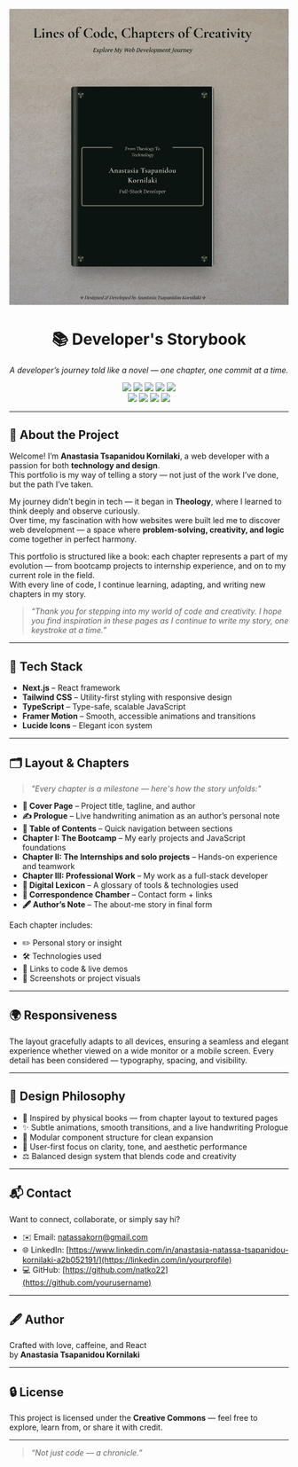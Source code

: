 <p align="center">
  <img src="public/screenshot.png" alt="portfolio preview" />
</p>

<h1 align="center">📚 Developer's Storybook</h1>

<p align="center">
  <i>A developer’s journey told like a novel — one chapter, one commit at a time.</i>
</p>

<p align="center">
  <!-- 🍃 Earthy badge stack -->
  <img src="https://img.shields.io/badge/Next.js-1A1A1A?style=for-the-badge&logo=nextdotjs&logoColor=white" />
  <img src="https://img.shields.io/badge/Tailwind-1E4034?style=for-the-badge&logo=tailwind-css&logoColor=38B2AC" />
  <img src="https://img.shields.io/badge/TypeScript-2F4F4F?style=for-the-badge&logo=typescript&logoColor=white" />
  <img src="https://img.shields.io/badge/Framer_Motion-364135?style=for-the-badge&logo=framer&logoColor=white" />
  <img src="https://img.shields.io/badge/Lucide_Icons-2E2E2E?style=for-the-badge&logo=lucide&logoColor=white" />
  <br/>
  <img src="https://img.shields.io/badge/Bookworm_Approved-📖-415D43?style=for-the-badge" />
  <img src="https://img.shields.io/badge/Storytelling_UI-🪶-A49B87?style=for-the-badge" />
  <img src="https://img.shields.io/badge/Built_in-2025-8A7967?style=for-the-badge" />
  <img src="https://img.shields.io/badge/Coffee_Powered-5C4033?style=for-the-badge&logo=buymeacoffee&logoColor=white" />
</p>

---

## 📖 About the Project

Welcome! I’m **Anastasia Tsapanidou Kornilaki**, a web developer with a passion for both **technology and design**.  
This portfolio is my way of telling a story — not just of the work I’ve done, but the path I’ve taken.

My journey didn’t begin in tech — it began in **Theology**, where I learned to think deeply and observe curiously.  
Over time, my fascination with how websites were built led me to discover web development — a space where **problem-solving, creativity, and logic** come together in perfect harmony.

This portfolio is structured like a book: each chapter represents a part of my evolution — from bootcamp projects to internship experience, and on to my current role in the field.  
With every line of code, I continue learning, adapting, and writing new chapters in my story.

> _“Thank you for stepping into my world of code and creativity. I hope you find inspiration in these pages as I continue to write my story, one keystroke at a time.”_

---

## 🧠 Tech Stack

- **Next.js** – React framework
- **Tailwind CSS** – Utility-first styling with responsive design
- **TypeScript** – Type-safe, scalable JavaScript
- **Framer Motion** – Smooth, accessible animations and transitions
- **Lucide Icons** – Elegant icon system

---

## 🗂️ Layout & Chapters

> _"Every chapter is a milestone — here's how the story unfolds:"_

- **📘 Cover Page** – Project title, tagline, and author
- **✍️ Prologue** – Live handwriting animation as an author’s personal note
- **📖 Table of Contents** – Quick navigation between sections
- **Chapter I: The Bootcamp** – My early projects and JavaScript foundations
- **Chapter II: The Internships and solo projects** – Hands-on experience and teamwork
- **Chapter III: Professional Work** – My work as a full-stack developer
- **🧾 Digital Lexicon** – A glossary of tools & technologies used
- **💌 Correspondence Chamber** – Contact form + links
- **🖋️ Author’s Note** – The about-me story in final form

Each chapter includes:

- ✏️ Personal story or insight
- 🛠️ Technologies used
- 🔗 Links to code & live demos
- 📸 Screenshots or project visuals

---

## 🌍 Responsiveness

The layout gracefully adapts to all devices, ensuring a seamless and elegant experience whether viewed on a wide monitor or a mobile screen. Every detail has been considered — typography, spacing, and visibility.

---

## 🎨 Design Philosophy

- 📖 Inspired by physical books — from chapter layout to textured pages
- ✨ Subtle animations, smooth transitions, and a live handwriting Prologue
- 🧩 Modular component structure for clean expansion
- 🎯 User-first focus on clarity, tone, and aesthetic performance
- ⚖️ Balanced design system that blends code and creativity

---

## 📬 Contact

Want to connect, collaborate, or simply say hi?

- ✉️ Email: [natassakorn@gmail.com](mailto:your.email@example.com)
- 🌐 LinkedIn: [https://www.linkedin.com/in/anastasia-natassa-tsapanidou-kornilaki-a2b052191/](https://linkedin.com/in/yourprofile)
- 💻 GitHub: [https://github.com/natko22](https://github.com/yourusername)

---

## 🖋️ Author

Crafted with love, caffeine, and React  
by **Anastasia Tsapanidou Kornilaki**

---

## 🔒 License

This project is licensed under the **Creative Commons** — feel free to explore, learn from, or share it with credit.

---

> _“Not just code — a chronicle.”_
